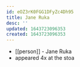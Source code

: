 ```yaml
---
id: eOZ3rK0FGG1DFyZc4Dh95
title: Jane Ruka
desc: ''
updated: 1643723096353
created: 1643723096353
---
```



- [[person]] - Jane Ruka
- appeared 4x at the stoa
